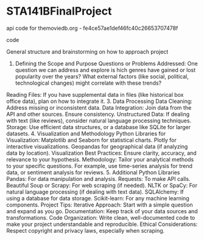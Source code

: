 # STA141BFinalProject


api code for themoviedb.org - fe4ce57ae1def46fc40c26653707478f

code 


General structure and brainstorming on how to approach project

1. Defining the Scope and Purpose
Questions or Problems Addressed:
One question we can address and explore is hich genres have gained or lost popularity over the years? What external factors (like social, political, technological changes) might correlate with these trends?

Reading Files: If you have supplemental data in files (like historical box office data), plan on how to integrate it.
3. Data Processing
Data Cleaning: Address missing or inconsistent data.
Data Integration: Join data from the API and other sources. Ensure consistency.
Unstructured Data: If dealing with text (like reviews), consider natural language processing techniques.
Storage: Use efficient data structures, or a database like SQLite for larger datasets.
4. Visualization and Methodology
Python Libraries for Visualization:
Matplotlib and Seaborn for statistical charts.
Plotly for interactive visualizations.
Geopandas for geographical data (if analyzing data by location).
Visualization Best Practices: Ensure clarity, accuracy, and relevance to your hypothesis.
Methodology: Tailor your analytical methods to your specific questions. For example, use time-series analysis for trend data, or sentiment analysis for reviews.
5. Additional Python Libraries
Pandas: For data manipulation and analysis.
Requests: To make API calls.
Beautiful Soup or Scrapy: For web scraping (if needed).
NLTK or SpaCy: For natural language processing (if dealing with text data).
SQLAlchemy: If using a database for data storage.
Scikit-learn: For any machine learning components.
Project Tips:
Iterative Approach: Start with a simple question and expand as you go.
Documentation: Keep track of your data sources and transformations.
Code Organization: Write clean, well-documented code to make your project understandable and reproducible.
Ethical Considerations: Respect copyright and privacy laws, especially when scraping.

